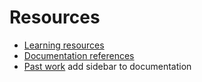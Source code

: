 # Resources

- [Learning resources](learning-resources.md)
- [Documentation references](doc-references.md)
- [Past work](past-work.md)
add sidebar to documentation
